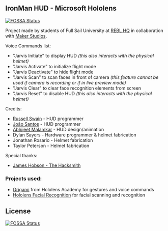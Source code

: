 ## IronMan HUD - Microsoft Hololens
[![FOSSA Status](https://app.fossa.com/api/projects/git%2Bgithub.com%2Fdeviprasad97%2FHololens_IronMan.svg?type=shield)](https://app.fossa.com/projects/git%2Bgithub.com%2Fdeviprasad97%2FHololens_IronMan?ref=badge_shield)


Project made by students of Full Sail University at [REBL HQ](https://www.facebook.com/REBLHQ/) in collaboration with [Maker Studios](http://www.makerstudios.com/).

Voice Commands list:

 * "Jarvis Initiate" to display HUD *(this also interacts with the physical helmet)*
 * "Jarvis Activate" to initialize flight mode
 * "Jarvis Deactivate" to hide flight mode
 * "Jarvis Scan" to scan faces in front of camera *(this feature cannot be used if camera is recording or if in live preview mode)*
 * "Jarvis Clear" to clear face recognition elements from screen
 * "Jarvis Reset" to disable HUD *(this also interacts with the physical helmet)*

Credits:
* [Russell Swain](https://github.com/RedstoneRusty) - HUD programmer
* [João Santos](https://github.com/xSmoking) - HUD programmer
* [Abhijeet Malamkar](https://github.com/abhimalamkar) - HUD design/animation
* Dylan Sayers - Hardware programmer & helmet fabrication
* Jonathan Rosario - Helmet fabrication
* Taylor Peterson - Helmet fabrication

Special thanks:
* [James Hobson - The Hacksmith](https://www.youtube.com/user/MstrJames)

### Projects used:

 * [Origami](https://github.com/kaiomagalhaes/hololens-academy-101/tree/master/Origami) from Hololens Academy for gestures and voice commands
 * [Hololens Facial Recognition](https://github.com/UoA-eResearch/hololens_facial_recognition) for facial scanning and recognition


## License
[![FOSSA Status](https://app.fossa.com/api/projects/git%2Bgithub.com%2Fdeviprasad97%2FHololens_IronMan.svg?type=large)](https://app.fossa.com/projects/git%2Bgithub.com%2Fdeviprasad97%2FHololens_IronMan?ref=badge_large)